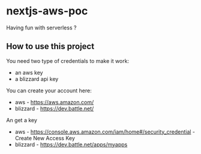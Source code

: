 # nextjs-aws-poc
Having fun with serverless ?

## How to use this project

You need two type of credentials to make it work:
- an aws key
- a blizzard api key

You can create your account here:
- aws - https://aws.amazon.com/
- blizzard - https://dev.battle.net/

An get a key
- aws - https://console.aws.amazon.com/iam/home#/security_credential - Create New Access Key
- blizzard - https://dev.battle.net/apps/myapps
